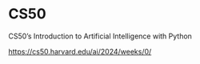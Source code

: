 # CS50
CS50’s Introduction to Artificial Intelligence with Python

https://cs50.harvard.edu/ai/2024/weeks/0/
